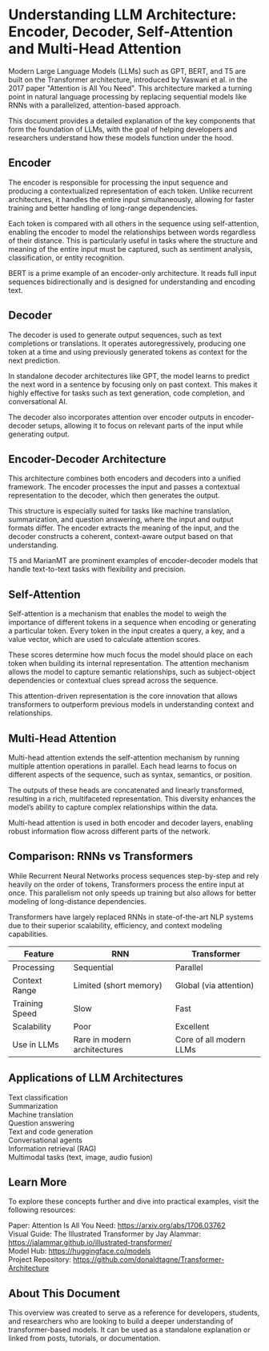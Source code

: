 # Understanding LLM Architecture: Encoder, Decoder, Self-Attention and Multi-Head Attention

Modern Large Language Models (LLMs) such as GPT, BERT, and T5 are built on the Transformer architecture, introduced by Vaswani et al. in the 2017 paper "Attention is All You Need". This architecture marked a turning point in natural language processing by replacing sequential models like RNNs with a parallelized, attention-based approach. 

This document provides a detailed explanation of the key components that form the foundation of LLMs, with the goal of helping developers and researchers understand how these models function under the hood.

## Encoder

The encoder is responsible for processing the input sequence and producing a contextualized representation of each token. Unlike recurrent architectures, it handles the entire input simultaneously, allowing for faster training and better handling of long-range dependencies.

Each token is compared with all others in the sequence using self-attention, enabling the encoder to model the relationships between words regardless of their distance. This is particularly useful in tasks where the structure and meaning of the entire input must be captured, such as sentiment analysis, classification, or entity recognition.

BERT is a prime example of an encoder-only architecture. It reads full input sequences bidirectionally and is designed for understanding and encoding text.

## Decoder

The decoder is used to generate output sequences, such as text completions or translations. It operates autoregressively, producing one token at a time and using previously generated tokens as context for the next prediction.

In standalone decoder architectures like GPT, the model learns to predict the next word in a sentence by focusing only on past context. This makes it highly effective for tasks such as text generation, code completion, and conversational AI.

The decoder also incorporates attention over encoder outputs in encoder-decoder setups, allowing it to focus on relevant parts of the input while generating output.

## Encoder-Decoder Architecture

This architecture combines both encoders and decoders into a unified framework. The encoder processes the input and passes a contextual representation to the decoder, which then generates the output.

This structure is especially suited for tasks like machine translation, summarization, and question answering, where the input and output formats differ. The encoder extracts the meaning of the input, and the decoder constructs a coherent, context-aware output based on that understanding.

T5 and MarianMT are prominent examples of encoder-decoder models that handle text-to-text tasks with flexibility and precision.

## Self-Attention

Self-attention is a mechanism that enables the model to weigh the importance of different tokens in a sequence when encoding or generating a particular token. Every token in the input creates a query, a key, and a value vector, which are used to calculate attention scores.

These scores determine how much focus the model should place on each token when building its internal representation. The attention mechanism allows the model to capture semantic relationships, such as subject-object dependencies or contextual clues spread across the sequence.

This attention-driven representation is the core innovation that allows transformers to outperform previous models in understanding context and relationships.

## Multi-Head Attention

Multi-head attention extends the self-attention mechanism by running multiple attention operations in parallel. Each head learns to focus on different aspects of the sequence, such as syntax, semantics, or position.

The outputs of these heads are concatenated and linearly transformed, resulting in a rich, multifaceted representation. This diversity enhances the model’s ability to capture complex relationships within the data.

Multi-head attention is used in both encoder and decoder layers, enabling robust information flow across different parts of the network.

## Comparison: RNNs vs Transformers

While Recurrent Neural Networks process sequences step-by-step and rely heavily on the order of tokens, Transformers process the entire input at once. This parallelism not only speeds up training but also allows for better modeling of long-distance dependencies.

Transformers have largely replaced RNNs in state-of-the-art NLP systems due to their superior scalability, efficiency, and context modeling capabilities.

| Feature               | RNN                                | Transformer                        |
|-----------------------|-------------------------------------|-------------------------------------|
| Processing            | Sequential                          | Parallel                             |
| Context Range         | Limited (short memory)              | Global (via attention)               |
| Training Speed        | Slow                                | Fast                                 |
| Scalability           | Poor                                | Excellent                            |
| Use in LLMs           | Rare in modern architectures        | Core of all modern LLMs             |

## Applications of LLM Architectures

Text classification  
Summarization  
Machine translation  
Question answering  
Text and code generation  
Conversational agents  
Information retrieval (RAG)  
Multimodal tasks (text, image, audio fusion)

## Learn More

To explore these concepts further and dive into practical examples, visit the following resources:

Paper: Attention Is All You Need: https://arxiv.org/abs/1706.03762  
Visual Guide: The Illustrated Transformer by Jay Alammar: https://jalammar.github.io/illustrated-transformer/  
Model Hub: https://huggingface.co/models  
Project Repository: https://github.com/donaldtagne/Transformer-Architecture

## About This Document

This overview was created to serve as a reference for developers, students, and researchers who are looking to build a deeper understanding of transformer-based models. It can be used as a standalone explanation or linked from posts, tutorials, or documentation.
